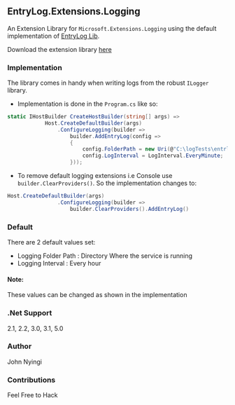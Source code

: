 ## EntryLog.Extensions.Logging
An Extension Library for `Microsoft.Extensions.Logging` using the default implementation of [EntryLog Lib](https://github.com/j0nimost/EntryLog).


Download the extension library [here]()

### Implementation
The library comes in handy when writing logs from the robust `ILogger` library.

- Implementation is done in the `Program.cs` like so:
```c#
static IHostBuilder CreateHostBuilder(string[] args) =>
            Host.CreateDefaultBuilder(args)
                .ConfigureLogging(builder =>
                    builder.AddEntryLog(config =>
                    {
                        config.FolderPath = new Uri(@"C:\logTests\entrlogExtension");
                        config.LogInterval = LogInterval.EveryMinute;
                    }));
```

- To remove default logging extensions i.e Console use `builder.ClearProviders()`. 
So the implementation changes to:

```c#
Host.CreateDefaultBuilder(args)
                .ConfigureLogging(builder =>
                    builder.ClearProviders().AddEntryLog()
```
### Default
There are 2 default values set:
- Logging Folder Path : Directory Where the service is running
- Logging Interval : Every hour 

#### Note:
These values can be changed as shown in the implementation

### .Net Support
2.1, 2.2, 3.0, 3.1, 5.0


### Author
John Nyingi

### Contributions
Feel Free to Hack 